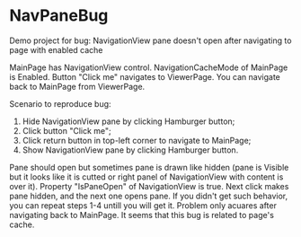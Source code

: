 # NavPaneBug
Demo project for bug: NavigationView pane doesn't open after navigating to page with enabled cache

MainPage has NavigationView control. NavigationCacheMode of MainPage is Enabled. Button "Click me" navigates to ViewerPage. You can navigate back to MainPage from ViewerPage.

Scenario to reproduce bug:
1. Hide NavigationView pane by clicking Hamburger button;
2. Click button "Click me";
3. Click return button in top-left corner to navigate to MainPage;
4. Show NavigationView pane by clicking Hamburger button.

Pane should open but sometimes pane is drawn like hidden (pane is Visible but it looks like it is cutted or right panel of NavigationView with content is over it).
Property "IsPaneOpen" of NavigationView is true. Next click makes pane hidden, and the next one opens pane.
If you didn't get such behavior, you can repeat steps 1-4 untill you will get it.
Problem only acuares after navigating back to MainPage. It seems that this bug is related to page's cache.
